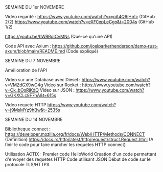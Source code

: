 SEMAINE DU 1er NOVEMBRE

Vidéo regardé :
https://www.youtube.com/watch?v=yqA4Q6jHnfc (GitHub 2/2)
https://www.youtube.com/watch?v=eXF0epLeCgo&t=2004s (GitHub 1/2)

https://youtu.be/hWRRdICvMNs (Que-ce qu'une API)

Code API avec Axium : 
https://github.com/joelparkerhenderson/demo-rust-axum/blob/main/README.md (Code expliqué)

SEMAINE DU 7 NOVEMBRE

Amélioration de l'API

Video sur une Database avec Diesel :
https://www.youtube.com/watch?v=VMZdGX9wC4g
Video sur Rocket :
https://www.youtube.com/watch?v=Ck_bOoRjKdQ
Video sur JSON :
https://www.youtube.com/watch?v=GKXCLc8F7nA&t=615s

Video requete HTTP
https://www.youtube.com/watch?v=j9MsMYz9hBw&t=2535s

SEMAINE DU 14 NOVEMBRE

Bibliotheque connect :
https://developer.mozilla.org/fr/docs/Web/HTTP/Methods/CONNECT (Définition)
https://docs.rs/http/latest/http/request/struct.Request.html (A finir le code pour faire marcher les requetes HTTP connect)

Utilisation ACTIX :
Premier code HelloWorld 
Creation d'un code permettant d'envoyer des requetes HTTP
Code utilisant JSON
Début de code sur le protocole TLS/HTTPS



